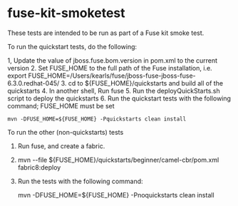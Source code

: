 fuse-kit-smoketest
==================

These tests are intended to be run as part of a Fuse kit smoke test.   
 
To run the quickstart tests, do the following:

1, Update the value of jboss.fuse.bom.version in pom.xml to the current version
2. Set FUSE_HOME to the full path of the Fuse installation, i.e. export FUSE_HOME=/Users/kearls/fuse/jboss-fuse-jboss-fuse-6.3.0.redhat-045/
3. cd to ${FUSE_HOME}/quickstarts and build all of the quickstarts
4. In another shell, Run fuse
5. Run the deployQuickStarts.sh script to deploy the quickstarts
6. Run the quickstart tests with the following command; FUSE_HOME must be set

    mvn -DFUSE_HOME=${FUSE_HOME} -Pquickstarts clean install
    
To run the other (non-quickstarts) tests

1. Run fuse, and create a fabric.
2. mvn --file ${FUSE_HOME}/quickstarts/beginner/camel-cbr/pom.xml fabric8:deploy
3. Run the tests with the following command:

    mvn -DFUSE_HOME=${FUSE_HOME} -Pnoquickstarts clean install
